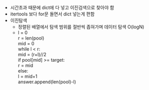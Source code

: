 - 시간초과 때문에 dict에 다 넣고 이진검색으로 찾아야 함
- itertools 보다 for문 돌면서 dict 넣는게 편함
- 이진탐색
    - 정렬된 배열에서 탐색 범위를 절반씩 좁혀가며 데이터 탐색 O(logN)
    -   l = 0  
        r = len(pool)  
        mid = 0  
        while l < r:  
            mid = (r+l)//2  
            if pool[mid] >= target:  
                r = mid  
            else:  
                l = mid+1  
        answer.append(len(pool)-l)   
